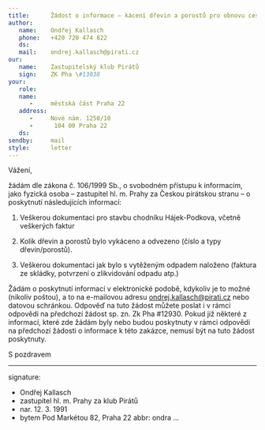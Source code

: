 ```yaml
---
title:      Žádost o informace – kácení dřevin a porostů pro obnovu cesty pro pěší Hájek–Podkova 
author:
   name:    Ondřej Kallasch
   phone:   +420 720 474 822
   ds:      
   mail:    ondrej.kallasch@pirati.cz
our:
   name:    Zastupitelský klub Pirátů
   sign:    ZK Pha \#13038
your:
   role:    
   name:    
      -     městská část Praha 22
   address:
      -     Nové nám. 1250/10
      -      104 00 Praha 22
   ds:      
sendby:     mail
style:      letter
---
```


Vážení,

žádám dle zákona č. 106/1999 Sb., o svobodném přístupu k informacím, jako fyzická osoba – zastupitel hl. m. Prahy za Českou pirátskou stranu – o poskytnutí následujících informací:

1. Veškerou dokumentaci pro stavbu chodníku Hájek-Podkova, včetně veškerých faktur

2. Kolik dřevin a porostů bylo vykáceno a odvezeno (číslo a typy dřevin/porostů). 

3. Veškerou dokumentaci jak bylo s vytěženým odpadem naloženo (faktura ze skládky, potvrzení o zlikvidování odpadu atp.)

Žádám o poskytnutí informací v elektronické podobě, kdykoliv je to možné (nikoliv poštou), a to na e-mailovou adresu ondrej.kallasch@pirati.cz nebo datovou schránkou. Odpověď na tuto žádost můžete poslat i v rámci odpovědi na předchozí žádost sp. zn. Zk Pha #12930. Pokud již některé z informací, které zde žádám byly nebo budou poskytnuty v rámci odpovědi na předchozí žádosti o informace k této zakázce, nemusí být na tuto žádost poskytnuty. 

S pozdravem

---
signature:
  - Ondřej Kallasch
  - zastupitel hl. m. Prahy za klub Pirátů
  - nar. 12. 3. 1991
  - bytem Pod Markétou 82, Praha 22
abbr:       ondra
...

